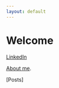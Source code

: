 ```yaml
---
layout: default
---
```


# Welcome

[LinkedIn](https://www.linkedin.com/in/owen-williams-6768071b7)

[About me](./Aboutme.html).

[Posts]


